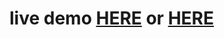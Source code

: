 # live demo <a href="https://gurelbs.github.io/capsulesAPI/">HERE</a> or <a href="https://capsules.cf">HERE</a>